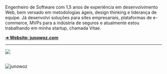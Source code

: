 Engenheiro de Software com 1,5 anos de experiência em desenvolvimento Web, bem versado em metodologias ágeis, design thinking e liderança de equipe. Já desenvolvi soluções para sites empresariais, plataformas de e-commerce, MVPs para a indústria de seguros e atualmente estou trabalhando em minha startup, chamada Vitae.

<a alt="Website" href="https://junowoz.com">
  <strong>➜ Website: junowoz.com</strong>
</a>

<hr />

<div align="left">
  <img src="https://github-readme-stats.vercel.app/api/top-langs/?username=junowoz&theme=apprentice&layout=compact">
</div>

<br />

![junowoz](https://komarev.com/ghpvc/?username=junowoz&style=flat)

<!--
## Skills
<p align="center">
  <a href="https://skillicons.dev">
    <img src="https://skillicons.dev/icons?i=react,nextjs,ts,js,solidity,tailwind,css,html,nodejs,mysql,docker,git,figma,linux&theme=light" />
  </a>
</p>
-->

